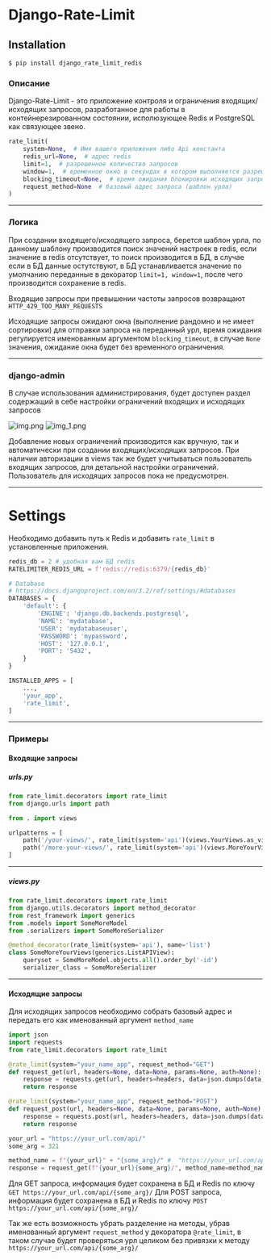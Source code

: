 # Django-Rate-Limit

## Installation

```shell
$ pip install django_rate_limit_redis
```

### Описание
Django-Rate-Limit - это приложение контроля и ограничения входящих/исходящих запросов,
разработанное для работы в контейнерезированном состоянии, исполюзующее Redis и PostgreSQL как связующее звено.
```Python
rate_limit(
    system=None,  # Имя вашего приложения либо Api константа
    redis_url=None,  # адрес redis
    limit=1,  # разрешенное количество запросов
    window=1,  # временное окно в секундах в котором выполняется разрешенное количество запросов
    blocking_timeout=None,  # время ожидания блокировки исходящих запросов
    request_method=None  # базовый адрес запроса (шаблон урла)
)

```

****

### Логика
При создании входящего/исходящего запроса, берется шаблон урла,
по данному шаблону производится поиск значений настроек в redis, если значение в redis отсутствует,
то поиск производится в БД, в случае если в БД данные остутствуют,
в БД устанавливается значение по умолчанию переданные в декоратор `limit=1, window=1`, после чего производится
сохранение в redis.

Входящие запросы при превышении частоты запросов возвращают `HTTP_429_TOO_MANY_REQUESTS`

Исходящие запросы ожидают окна (выполнение рандомно и не имеет сортировки) для отправки запроса на переданный урл,
время ожидания регулируется именованным аргументом `blocking_timeout`, в случае `None` значения,
ожидание окна будет без временного ограничения.

****
### django-admin
В случае использования администрирования, будет доступен раздел содержащий
в себе настройки ограничений входящих и исходящих запросов


![img.png](img.png)
![img_1.png](img_1.png)

Добавление новых ограничений производится как вручную, так и автоматически при создании входящих/исходящих запросов.
При наличии авторизации в views так же будет учитываться пользователь входящих запросов,
для детальной настройки ограничений. Пользователь для исходящих запросов пока не предусмотрен.

****

# Settings
Необходимо добавить путь к Redis и добавить `rate_limit` в установленные приложения.
```Python
redis_db = 2 # удобная вам БД redis
RATELIMITER_REDIS_URL = f'redis://redis:6379/{redis_db}'

# Database
# https://docs.djangoproject.com/en/3.2/ref/settings/#databases
DATABASES = {
    'default': {
        'ENGINE': 'django.db.backends.postgresql',
        'NAME': 'mydatabase',
        'USER': 'mydatabaseuser',
        'PASSWORD': 'mypassword',
        'HOST': '127.0.0.1',
        'PORT': '5432',
    }
}

INSTALLED_APPS = [
    ...,
    'your_app',
    'rate_limit',
]


```

****

### Примеры
#### Входящие запросы

##### urls.py
```Python
from rate_limit.decorators import rate_limit
from django.urls import path

from . import views

urlpatterns = [
    path('/your-views/', rate_limit(system='api')(views.YourViews.as_view()), name='your-views'),
    path('/more-your-views/', rate_limit(system='api')(views.MoreYourViews.as_view()), name='more-your-views'),
]
```

****

##### views.py
```Python
from rate_limit.decorators import rate_limit
from django.utils.decorators import method_decorator
from rest_framework import generics
from .models import SomeMoreModel
from .serializers import SomeMoreSerializer

@method_decorator(rate_limit(system='api'), name='list')
class SomeMoreYourViews(generics.ListAPIView):
    queryset = SomeMoreModel.objects.all().order_by('-id')
    serializer_class = SomeMoreSerializer
```

****

#### Исходящие запросы
Для исходящих запросов необходимо собрать базовый адрес и передать его как именованный аргумент `method_name`
```Python
import json
import requests
from rate_limit.decorators import rate_limit

@rate_limit(system="your_name_app", request_method="GET")
def request_get(url, headers=None, data=None, params=None, auth=None):
    response = requests.get(url, headers=headers, data=json.dumps(data), params=params, auth=auth)
    return response

@rate_limit(system="your_name_app", request_method="POST")
def request_post(url, headers=None, data=None, params=None, auth=None):
    response = requests.post(url, headers=headers, data=json.dumps(data), params=params, auth=auth)
    return response

your_url = "https://your_url.com/api/"
some_arg = 321

method_name = f"{your_url}" + "{some_arg}/" #  "https://your_url.com/api/{some_arg}/"
response = request_get(f"{your_url}{some_arg}/", method_name=method_name) #  "https://your_url.com/api/321/"
```
Для GET запроса, информация будет сохранена в БД и Redis по ключу `GET https://your_url.com/api/{some_arg}/`
Для POST запроса, информация будет сохранена в БД и Redis по ключу `POST https://your_url.com/api/{some_arg}/`

Так же есть возможность убрать разделение на методы,
убрав именованный аргумент `request_method` у декоратора `@rate_limit`,
в таком случае будет проверяться урл целиком без привязки к методу `https://your_url.com/api/{some_arg}/`
